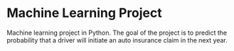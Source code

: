# Machine Learning Project
Machine learning project in Python. The goal of the project is to predict the probability that a driver will initiate an auto insurance claim in the next year.


